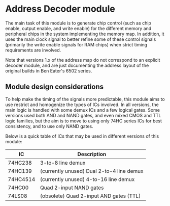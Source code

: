 # Address Decoder module

The main task of this module is to generate chip control (such as chip enable, output enable, and write enable) for the different memory and peripheral chips in the system implementing the memory map. In addition, it uses the main clock signal to better refine some of these control signals (primarily the write enable signals for RAM chips) when strict timing requirements are involved.

Note that versions 1.x of the address map do not correspond to an explicit decoder module, and are just documenting the address layout of the original builds in Ben Eater's 6502 series.

## Module design considerations

To help make the timing of the signals more predictable, this module aims to use restrict and homogenize the types of ICs involved. In all versions, the main logic is handled with some demux ICs and a few logical gates. Some versions used both AND and NAND gates, and even mixed CMOS and TTL logic families, but the aim is to move to using only 74HC series ICs for best consistency, and to use only NAND gates.

Below is a quick table of ICs that may be used in different versions of this module:

| IC       | Description                               |
|----------|-------------------------------------------|
| 74HC238  | 3-to-8 line demux                         |
| 74HC139  | (currently unused) Dual 2-to-4 line demux |
| 74HC4514 | (currently unused) 4-to-16 line demux     |
| 74HC00   | Quad 2-input NAND gates                   |
| 74LS08   | (obsolete) Quad 2-input AND gates (TTL)   |